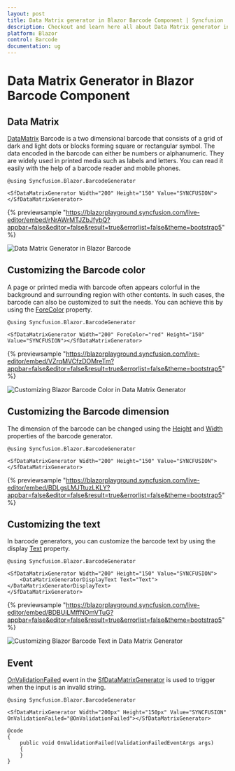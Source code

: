 ```yaml
---
layout: post
title: Data Matrix generator in Blazor Barcode Component | Syncfusion
description: Checkout and learn here all about Data Matrix generator in Syncfusion Blazor Barcode component and more.
platform: Blazor
control: Barcode
documentation: ug
---
```


# Data Matrix Generator in Blazor Barcode Component

## Data Matrix

[DataMatrix](https://help.syncfusion.com/cr/blazor/Syncfusion.Blazor.BarcodeGenerator.SfDataMatrixGenerator.html) Barcode is a two dimensional barcode that consists of a grid of dark and light dots or blocks forming square or rectangular symbol. The data encoded in the barcode can either be numbers or alphanumeric. They are widely used in printed media such as labels and letters. You can read it easily with the help of a barcode reader and mobile phones.

```cshtml
@using Syncfusion.Blazor.BarcodeGenerator

<SfDataMatrixGenerator Width="200" Height="150" Value="SYNCFUSION"></SfDataMatrixGenerator>

```
{% previewsample "https://blazorplayground.syncfusion.com/live-editor/embed/rNrAWrMTJZbJfybQ?appbar=false&editor=false&result=true&errorlist=false&theme=bootstrap5" %}

![Data Matrix Generator in Blazor Barcode](images/blazor-barcode-with-datamatrix.png)

## Customizing the Barcode color

A page or printed media with barcode often appears colorful in the background and surrounding region with other contents. In such cases, the barcode can also be customized to suit the needs. You can achieve this by using the [ForeColor](https://help.syncfusion.com/cr/blazor/Syncfusion.Blazor.BarcodeGenerator.SfDataMatrixGenerator.html#Syncfusion_Blazor_BarcodeGenerator_SfDataMatrixGenerator_ForeColor) property.

```cshtml
@using Syncfusion.Blazor.BarcodeGenerator

<SfDataMatrixGenerator Width="200" ForeColor="red" Height="150" Value="SYNCFUSION"></SfDataMatrixGenerator>

```
{% previewsample "https://blazorplayground.syncfusion.com/live-editor/embed/VZrqMVCfzDOMreTm?appbar=false&editor=false&result=true&errorlist=false&theme=bootstrap5" %}

![Customizing Blazor Barcode Color in Data Matrix Generator](images/blazor-barcode-datamatrix-color-customization.png)

## Customizing the Barcode dimension

The dimension of the barcode can be changed using the [Height](https://help.syncfusion.com/cr/blazor/Syncfusion.Blazor.BarcodeGenerator.SfDataMatrixGenerator.html#Syncfusion_Blazor_BarcodeGenerator_SfDataMatrixGenerator_Height) and [Width](https://help.syncfusion.com/cr/blazor/Syncfusion.Blazor.BarcodeGenerator.SfDataMatrixGenerator.html#Syncfusion_Blazor_BarcodeGenerator_SfDataMatrixGenerator_Width) properties of the barcode generator.

```cshtml
@using Syncfusion.Blazor.BarcodeGenerator

<SfDataMatrixGenerator Width="200" Height="150" Value="SYNCFUSION"></SfDataMatrixGenerator>

```
{% previewsample "https://blazorplayground.syncfusion.com/live-editor/embed/BDLgsLMJTtuzLKLY?appbar=false&editor=false&result=true&errorlist=false&theme=bootstrap5" %}

## Customizing the text

In barcode generators, you can customize the barcode text by using the display [Text](https://help.syncfusion.com/cr/blazor/Syncfusion.Blazor.BarcodeGenerator.DataMatrixGeneratorDisplayText.html#Syncfusion_Blazor_BarcodeGenerator_DataMatrixGeneratorDisplayText_Text) property.

```cshtml
@using Syncfusion.Blazor.BarcodeGenerator

<SfDataMatrixGenerator Width="200" Height="150" Value="SYNCFUSION">
    <DataMatrixGeneratorDisplayText Text="Text"></DataMatrixGeneratorDisplayText>
</SfDataMatrixGenerator>

```
{% previewsample "https://blazorplayground.syncfusion.com/live-editor/embed/BDBUiLMffNOmVTuG?appbar=false&editor=false&result=true&errorlist=false&theme=bootstrap5" %}

![Customizing Blazor Barcode Text in Data Matrix Generator](images/blazor-barcode-text-in-datamatrix.png)

## Event

[OnValidationFailed](https://help.syncfusion.com/cr/blazor/Syncfusion.Blazor.BarcodeGenerator.SfDataMatrixGenerator.html#Syncfusion_Blazor_BarcodeGenerator_SfDataMatrixGenerator_OnValidationFailed) event in the [SfDataMatrixGenerator](https://help.syncfusion.com/cr/blazor/Syncfusion.Blazor.BarcodeGenerator.SfDataMatrixGenerator.html) is used to trigger when the input is an invalid string.

```cshtml
@using Syncfusion.Blazor.BarcodeGenerator

<SfDataMatrixGenerator Width="200px" Height="150px" Value="SYNCFUSION" OnValidationFailed="@OnValidationFailed"></SfDataMatrixGenerator>

@code
{
    public void OnValidationFailed(ValidationFailedEventArgs args)
    {
    }
}

```
